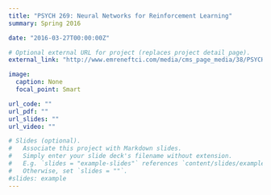 ```yaml
---
title: "PSYCH 269: Neural Networks for Reinforcement Learning"
summary: Spring 2016

date: "2016-03-27T00:00:00Z"

# Optional external URL for project (replaces project detail page).
external_link: "http://www.emreneftci.com/media/cms_page_media/38/PSYCH269_NNRL18_QNWi4n3.pdf"

image:
  caption: None
  focal_point: Smart

url_code: ""
url_pdf: ""
url_slides: ""
url_video: ""

# Slides (optional).
#   Associate this project with Markdown slides.
#   Simply enter your slide deck's filename without extension.
#   E.g. `slides = "example-slides"` references `content/slides/example-slides.md`.
#   Otherwise, set `slides = ""`.
#slides: example
---
```




